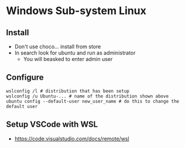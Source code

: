 # Windows Sub-system Linux

## Install
* Don't use choco... install from store
* In search look for ubuntu and run as administrator
  * You will beasked to enter admin user
## Configure
```
wslconfig /l # distribution that has been setup
wslconfig /u Ubuntu-... # name of the distribution shown above
ubuntu config --default-user new_user_name # do this to change the default user
```

## Setup VSCode with WSL
* https://code.visualstudio.com/docs/remote/wsl
